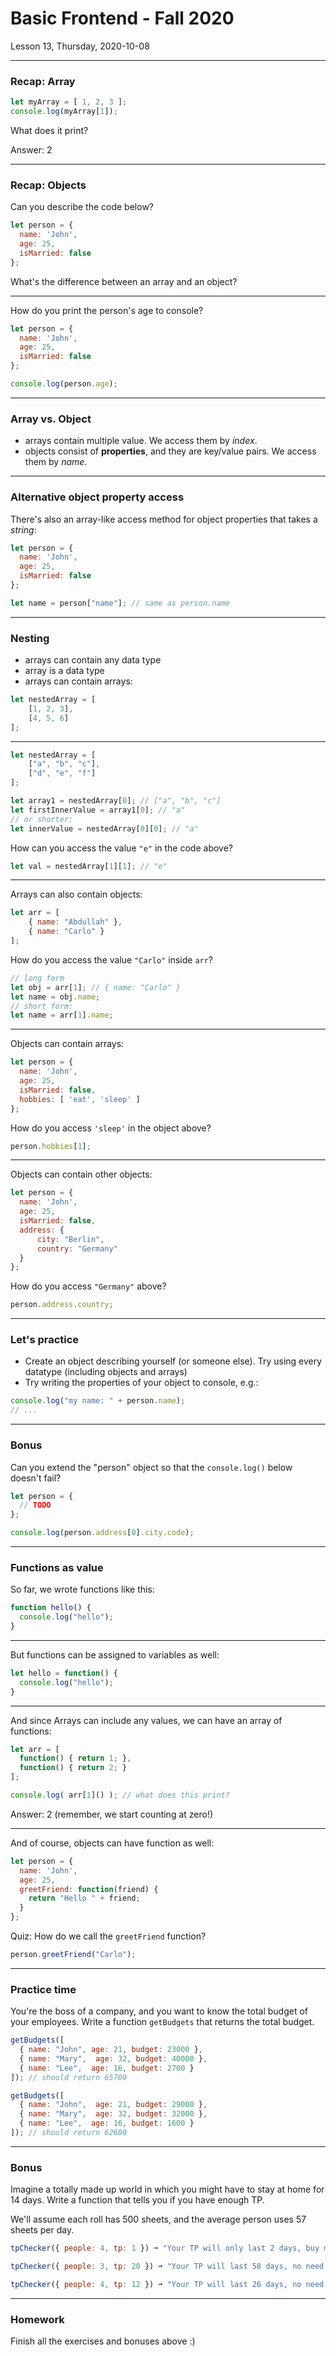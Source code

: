 <!-- .slide: id="lesson13" -->

# Basic Frontend - Fall 2020

Lesson 13, Thursday, 2020-10-08

---

### Recap: Array

```js
let myArray = [ 1, 2, 3 ];
console.log(myArray[1]);
```

What does it print?

Answer: 2
<!-- .element: class="fragment"  -->

---

### Recap: Objects

Can you describe the code below?

```js
let person = {
  name: 'John',
  age: 25,
  isMarried: false
};
```

What's the difference between an array and an object?

---

How do you print the person's age to console?

```js
let person = {
  name: 'John',
  age: 25,
  isMarried: false
};
```

```js
console.log(person.age);
```
<!-- .element: class="fragment"  -->

---

### Array vs. Object

* arrays contain multiple value. We access them by _index_.
* objects consist of **properties**, and they are key/value pairs. We access them by _name_.

---

### Alternative object property access

There's also an array-like access method for object properties that takes a _string_:

```js
let person = {
  name: 'John',
  age: 25,
  isMarried: false
};

let name = person["name"]; // same as person.name
```

---

### Nesting

* arrays can contain any data type
* array is a data type
* arrays can contain arrays:

```js
let nestedArray = [
    [1, 2, 3],
    [4, 5, 6]
];
```

---

```js
let nestedArray = [
    ["a", "b", "c"],
    ["d", "e", "f"]
];

let array1 = nestedArray[0]; // ["a", "b", "c"]
let firstInnerValue = array1[0]; // "a"
// or shorter:
let innerValue = nestedArray[0][0]; // "a"
```

How can you access the value `"e"` in the code above?

```js
let val = nestedArray[1][1]; // "e"
```
<!-- .element: class="fragment"  -->

---

Arrays can also contain objects:

```js
let arr = [
    { name: "Abdullah" },
    { name: "Carlo" }
];
```

How do you access the value `"Carlo"` inside `arr`?

```js
// long form
let obj = arr[1]; // { name: "Carlo" }
let name = obj.name;
// short form:
let name = arr[1].name;
```
<!-- .element: class="fragment"  -->

---

Objects can contain arrays:

```js
let person = {
  name: 'John',
  age: 25,
  isMarried: false,
  hobbies: [ 'eat', 'sleep' ]
};
```

How do you access `'sleep'` in the object above?

```js
person.hobbies[1];
```
<!-- .element: class="fragment"  -->

---

Objects can contain other objects:

```js
let person = {
  name: 'John',
  age: 25,
  isMarried: false,
  address: {
      city: "Berlin",
      country: "Germany"
  }
};
```

How do you access `"Germany"` above?

```js
person.address.country;
```
<!-- .element: class="fragment"  -->

---

### Let's practice

* Create an object describing yourself (or someone else). Try using every datatype (including objects and arrays)
* Try writing the properties of your object to console, e.g.:

```js
console.log("my name: " + person.name);
// ...
```

---

### Bonus

Can you extend the "person" object so that the `console.log()` below doesn't fail?

```js
let person = {
  // TODO
};

console.log(person.address[0].city.code);
```

---

### Functions as value

So far, we wrote functions like this:

```js
function hello() {
  console.log("hello");
}
```

---

But functions can be assigned to variables as well:

```js
let hello = function() {
  console.log("hello");
}
```

---

And since Arrays can include any values, we can have an array of functions:

```js
let arr = [
  function() { return 1; },
  function() { return 2; }
];

console.log( arr[1]() ); // what does this print?
```

Answer: 2 (remember, we start counting at zero!)
<!-- .element: class="fragment"  -->

---

And of course, objects can have function as well:

```js
let person = {
  name: 'John',
  age: 25,
  greetFriend: function(friend) {
    return "Hello " + friend;
  }
};
```

Quiz: How do we call the `greetFriend` function?

```js
person.greetFriend("Carlo");
```
<!-- .element: class="fragment"  -->

---

### Practice time

You're the boss of a company, and you want to know the total budget of your employees. Write a function `getBudgets` that returns the total budget.

```js
getBudgets([
  { name: "John", age: 21, budget: 23000 },
  { name: "Mary",  age: 32, budget: 40000 },
  { name: "Lee",  age: 16, budget: 2700 }
]); // should return 65700

getBudgets([
  { name: "John",  age: 21, budget: 29000 },
  { name: "Mary",  age: 32, budget: 32000 },
  { name: "Lee",  age: 16, budget: 1600 }
]); // should return 62600
```

---

### Bonus

Imagine a totally made up world in which you might have to stay at home for 14 days. Write a function that tells you if you have enough TP.

We'll assume each roll has 500 sheets, and the average person uses 57 sheets per day.

```js
tpChecker({ people: 4, tp: 1 }) ➞ "Your TP will only last 2 days, buy more!"

tpChecker({ people: 3, tp: 20 }) ➞ "Your TP will last 58 days, no need to panic!"

tpChecker({ people: 4, tp: 12 }) ➞ "Your TP will last 26 days, no need to panic!"
```

---

### Homework

Finish all the exercises and bonuses above :)
